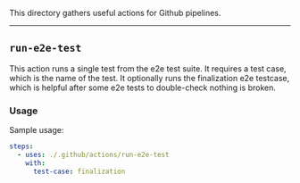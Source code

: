This directory gathers useful actions for Github pipelines.

---

## `run-e2e-test`
This action runs a single test from the e2e test suite. It requires a test case, which is the name of the test.
It optionally runs the finalization e2e testcase, which is helpful after some e2e tests to double-check nothing is broken.

### Usage
Sample usage:
```yaml
steps:
  - uses: ./.github/actions/run-e2e-test
    with:
      test-case: finalization
```
